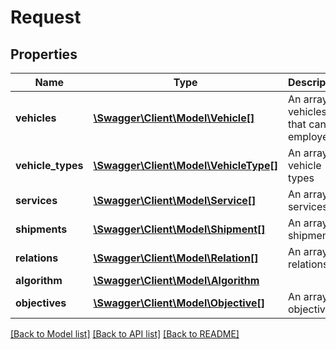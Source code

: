 # Request

## Properties
Name | Type | Description | Notes
------------ | ------------- | ------------- | -------------
**vehicles** | [**\Swagger\Client\Model\Vehicle[]**](Vehicle.md) | An array of vehicles that can be employed | [optional] 
**vehicle_types** | [**\Swagger\Client\Model\VehicleType[]**](VehicleType.md) | An array of vehicle types | [optional] 
**services** | [**\Swagger\Client\Model\Service[]**](Service.md) | An array of services | [optional] 
**shipments** | [**\Swagger\Client\Model\Shipment[]**](Shipment.md) | An array of shipments | [optional] 
**relations** | [**\Swagger\Client\Model\Relation[]**](Relation.md) | An array of relations | [optional] 
**algorithm** | [**\Swagger\Client\Model\Algorithm**](Algorithm.md) |  | [optional] 
**objectives** | [**\Swagger\Client\Model\Objective[]**](Objective.md) | An array of objectives | [optional] 

[[Back to Model list]](../README.md#documentation-for-models) [[Back to API list]](../README.md#documentation-for-api-endpoints) [[Back to README]](../README.md)


